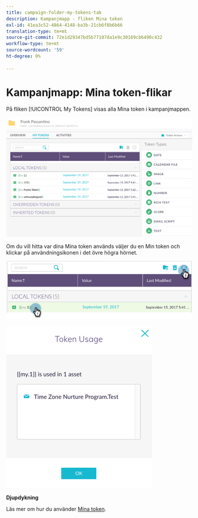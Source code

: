 ```yaml
---
title: campaign-folder-my-tokens-tab
description: Kampanjmapp - fliken Mina token
exl-id: 41ea3c52-4864-4148-ba3b-21cb6f8b6b66
translation-type: tm+mt
source-git-commit: 72e1d29347bd5b77107da1e9c30169cb6490c432
workflow-type: tm+mt
source-wordcount: '59'
ht-degree: 0%

---
```


# Kampanjmapp: Mina token-flikar

På fliken [!UICONTROL My Tokens] visas alla Mina token i kampanjmappen.

![Bild ett](/help/sky/assets/campaign-folders/campaign-folder-my-tokens-tab/campaign-folder-my-tokens-tab-1.png)

Om du vill hitta var dina Mina token används väljer du en Min token och klickar på användningsikonen i det övre högra hörnet.

![Bild två](/help/sky/assets/campaign-folders/campaign-folder-my-tokens-tab/campaign-folder-my-tokens-tab-2.png)

![Bild tre](/help/sky/assets/campaign-folders/campaign-folder-my-tokens-tab/campaign-folder-my-tokens-tab-3.png)

**Djupdykning**

Läs mer om hur du använder [Mina token](/help/sky/understanding-my-tokens.md).
